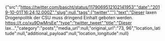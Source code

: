 {"src":"https://twitter.com/bascht/status/1179069512102141953","date":"2019-10-01T16:24:12.000Z","slug":null,"tags":["twitter",""],"text":"Dieser laxen Drogenpolitik der CSU muss dringend Einhalt geboten werden. https://t.co/xu9DwMrsEe","type":"twitter_tweet","title":"Dieser lax…","category":"posts","media_url":null,"original_url":"73, 96","location_latitude":null,"additional_payload":null,"location_longitude":null}
